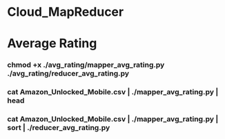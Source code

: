 # Cloud_MapReducer

# Average Rating

### chmod +x ./avg_rating/mapper_avg_rating.py ./avg_rating/reducer_avg_rating.py 
### cat Amazon_Unlocked_Mobile.csv | ./mapper_avg_rating.py | head
### cat Amazon_Unlocked_Mobile.csv | ./mapper_avg_rating.py | sort | ./reducer_avg_rating.py
